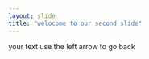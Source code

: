 ```yaml
---
layout: slide
title: "welocome to our second slide"
---
```

your text
use the left arrow to go back
